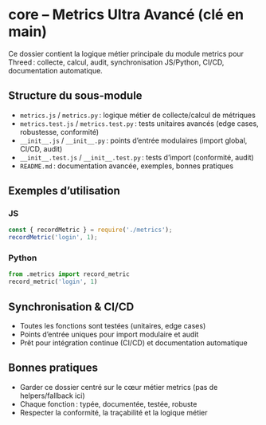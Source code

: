# core – Metrics Ultra Avancé (clé en main)

Ce dossier contient la logique métier principale du module metrics pour Threed : collecte, calcul, audit, synchronisation JS/Python, CI/CD, documentation automatique.

## Structure du sous-module
- `metrics.js` / `metrics.py` : logique métier de collecte/calcul de métriques
- `metrics.test.js` / `metrics.test.py` : tests unitaires avancés (edge cases, robustesse, conformité)
- `__init__.js` / `__init__.py` : points d’entrée modulaires (import global, CI/CD, audit)
- `__init__.test.js` / `__init__.test.py` : tests d’import (conformité, audit)
- `README.md` : documentation avancée, exemples, bonnes pratiques

## Exemples d’utilisation

### JS
```js
const { recordMetric } = require('./metrics');
recordMetric('login', 1);
```

### Python
```python
from .metrics import record_metric
record_metric('login', 1)
```

## Synchronisation & CI/CD
- Toutes les fonctions sont testées (unitaires, edge cases)
- Points d’entrée uniques pour import modulaire et audit
- Prêt pour intégration continue (CI/CD) et documentation automatique

## Bonnes pratiques
- Garder ce dossier centré sur le cœur métier metrics (pas de helpers/fallback ici)
- Chaque fonction : typée, documentée, testée, robuste
- Respecter la conformité, la traçabilité et la logique métier
